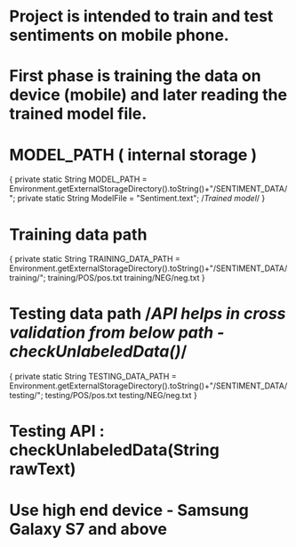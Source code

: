# Project is intended to train and test sentiments on mobile phone.
# First phase is training the data on device (mobile) and later reading the trained model file.
# MODEL_PATH ( internal storage )
  {
   private static String MODEL_PATH = Environment.getExternalStorageDirectory().toString()+"/SENTIMENT_DATA/";
   private static String ModelFile = "Sentiment.text";  /*Trained model*/
  }
# Training data path  
  {
   private static String TRAINING_DATA_PATH = Environment.getExternalStorageDirectory().toString()+"/SENTIMENT_DATA/training/";
   training/POS/pos.txt
   training/NEG/neg.txt
  }
# Testing data path /*API helps in cross validation from below path - checkUnlabeledData()*/
  {
    private static String TESTING_DATA_PATH = Environment.getExternalStorageDirectory().toString()+"/SENTIMENT_DATA/testing/";
	  testing/POS/pos.txt
    testing/NEG/neg.txt
  }
# Testing API : checkUnlabeledData(String rawText)
# Use high end device - Samsung Galaxy S7 and above
